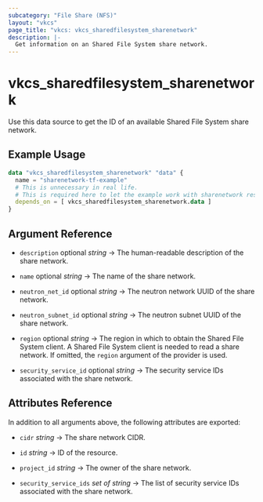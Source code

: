 ```yaml
---
subcategory: "File Share (NFS)"
layout: "vkcs"
page_title: "vkcs: vkcs_sharedfilesystem_sharenetwork"
description: |-
  Get information on an Shared File System share network.
---
```


# vkcs_sharedfilesystem_sharenetwork

Use this data source to get the ID of an available Shared File System share network.

## Example Usage

```terraform
data "vkcs_sharedfilesystem_sharenetwork" "data" {
  name = "sharenetwork-tf-example"
  # This is unnecessary in real life.
  # This is required here to let the example work with sharenetwork resource example. 
  depends_on = [ vkcs_sharedfilesystem_sharenetwork.data ]
}
```

## Argument Reference
- `description` optional *string* &rarr;  The human-readable description of the share network.

- `name` optional *string* &rarr;  The name of the share network.

- `neutron_net_id` optional *string* &rarr;  The neutron network UUID of the share network.

- `neutron_subnet_id` optional *string* &rarr;  The neutron subnet UUID of the share network.

- `region` optional *string* &rarr;  The region in which to obtain the Shared File System client. A Shared File System client is needed to read a share network. If omitted, the `region` argument of the provider is used.

- `security_service_id` optional *string* &rarr;  The security service IDs associated with the share network.


## Attributes Reference
In addition to all arguments above, the following attributes are exported:
- `cidr` *string* &rarr;  The share network CIDR.

- `id` *string* &rarr;  ID of the resource.

- `project_id` *string* &rarr;  The owner of the share network.

- `security_service_ids` *set of* *string* &rarr;  The list of security service IDs associated with the share network.


